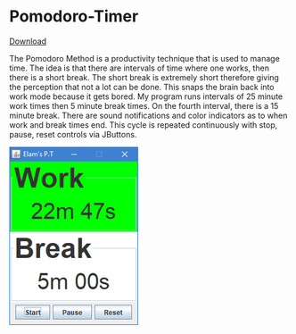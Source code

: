 # Pomodoro-Timer
[Download](https://github.com/Megachin502/Pomodoro-Timer/raw/master/src/ElamPomodoroTimer.jar)

The Pomodoro Method is a productivity technique that is used to manage time. The idea is that there are intervals of time where one works, then there is a short break. The short break is extremely short therefore giving the perception that not a lot can be done. This snaps the brain back into work mode because it gets bored. My program runs intervals of 25 minute work times then 5 minute break times. On the fourth interval, there is a 15 minute break. There are sound notifications and color indicators as to when work and break times end. This cycle is repeated continuously with stop, pause, reset controls via JButtons.

![alt text](https://raw.githubusercontent.com/Megachin502/Pomodoro-Timer/master/src/imagePomoTimer.png)
